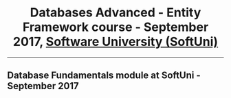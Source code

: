<!DOCTYPE html>
<html lang="en">
<head>
    <meta charset="UTF-8">
</head>
<body>
<h1 style="text-align: center">Databases Advanced - Entity Framework course
    - September 2017, <a href="https://softuni.bg/trainings/1741/databases-advanced-entity-framework-october-2017">Software University (SoftUni)</a></h1>
<hr/>
<h2>Database Fundamentals module at SoftUni - September 2017</h2>
</body>
</html>